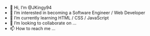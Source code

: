- 👋 Hi, I’m @JKingy94
- 👀 I’m interested in becoming a Software Engineer / Web Developer
- 🌱 I’m currently learning HTML / CSS / JavaScript
- 💞️ I’m looking to collaborate on ...
- 📫 How to reach me ...

<!---
JKingy94/JKingy94 is a ✨ special ✨ repository because its `README.md` (this file) appears on your GitHub profile.
You can click the Preview link to take a look at your changes.
--->
